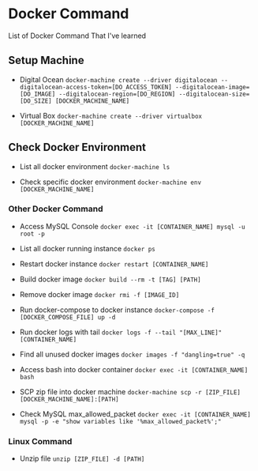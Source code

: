 # Docker Command
List of Docker Command That I've learned

## Setup Machine
* Digital Ocean
`docker-machine create --driver digitalocean --digitalocean-access-token=[DO_ACCESS_TOKEN] --digitalocean-image=[DO_IMAGE] --digitalocean-region=[DO_REGION] --digitalocean-size=[DO_SIZE] [DOCKER_MACHINE_NAME]`

* Virtual Box
`docker-machine create --driver virtualbox [DOCKER_MACHINE_NAME]`

## Check Docker Environment
* List all docker environment
`docker-machine ls`

* Check specific docker environment
`docker-machine env [DOCKER_MACHINE_NAME]`

### Other Docker Command
* Access MySQL Console
`docker exec -it [CONTAINER_NAME] mysql -u root -p`

* List all docker running instance
`docker ps`

* Restart docker instance
`docker restart [CONTAINER_NAME]`

* Build docker image
`docker build --rm -t [TAG] [PATH]`

* Remove docker image
`docker rmi -f [IMAGE_ID]`

* Run docker-compose to docker instance
`docker-compose -f [DOCKER_COMPOSE_FILE] up -d`

* Run docker logs with tail
`docker logs -f --tail "[MAX_LINE]" [CONTAINER_NAME]`

* Find all unused docker images
`docker images -f "dangling=true" -q`

* Access bash into docker container
`docker exec -it [CONTAINER_NAME] bash`

* SCP zip file into docker machine
`docker-machine scp -r [ZIP_FILE] [DOCKER_MACHINE_NAME]:[PATH]`

* Check MySQL max_allowed_packet
`docker exec -it [CONTAINER_NAME] mysql -p -e "show variables like '%max_allowed_packet%';"`

### Linux Command
* Unzip file
`unzip [ZIP_FILE] -d [PATH]`
